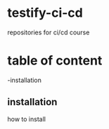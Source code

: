 # testify-ci-cd
repositories for ci/cd course

# table of content
-installation
## installation
how to install
